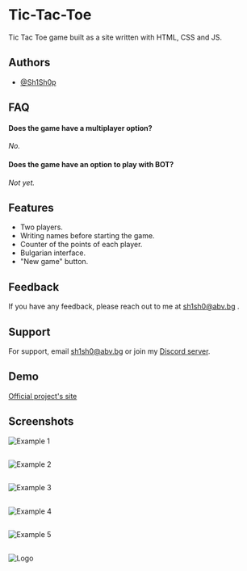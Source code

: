 
# Tic-Tac-Toe

Tic Tac Toe game built as a site written with HTML, CSS and JS.
## Authors

- [@Sh1Sh0p](https://www.github.com/sh1sh0p)




## FAQ

#### Does the game have a multiplayer option?

*No.*

#### Does the game have an option to play with BOT? 

*Not yet.*


## Features

- Two players.
- Writing names before starting the game.
- Counter of the points of each player.
- Bulgarian interface.
- "New game" button.


## Feedback

If you have any feedback, please reach out to me at sh1sh0@abv.bg .


## Support

For support, email sh1sh0@abv.bg or join my [Discord server](https://www.github.com/sh1sh0p).


## Demo

[Official project's site](https://tictactoe.free.bg/)


## Screenshots

![Example 1](https://i.ibb.co/Chxwk23/image.png)
##
![Example 2](https://i.ibb.co/hM4bFPw/image.png)
##
![Example 3](https://i.ibb.co/b3NqXN7/image.png)
##
![Example 4](https://i.ibb.co/82BS7Yc/image.png)
##
![Example 5](https://i.ibb.co/yB8KfBC/image.png)

##
![Logo](https://i.ibb.co/0t4PR02/favicon.png)

